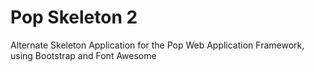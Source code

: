 Pop Skeleton 2
==============

Alternate Skeleton Application for the Pop Web Application Framework,
using Bootstrap and Font Awesome
